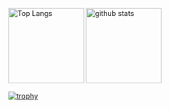 <p align="left"> 
  <img alt="Top Langs" height="150px" src="https://github-readme-stats.vercel.app/api/top-langs/?username={Yanchon}&layout=compact&count_private=true&show_icons=true&theme=onedark" />
  <img alt="github stats" height="150px" src="https://github-readme-stats.vercel.app/api?username={Yanchon}&count_private=true&show_icons=true&show_icons=true&theme=onedark" />
</p>

[![trophy](https://github-profile-trophy.vercel.app/?username={Yanchon}&theme=onedark&column=7)](https://github.com/ryo-ma/github-profile-trophy)

